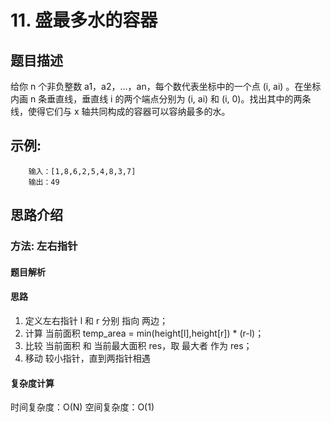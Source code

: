 # 11. 盛最多水的容器

## 题目描述

   给你 n 个非负整数 a1，a2，...，an，每个数代表坐标中的一个点 (i, ai) 。在坐标内画 n 条垂直线，垂直线 i 的两个端点分别为 (i, ai) 和 (i, 0)。找出其中的两条线，使得它们与 x 轴共同构成的容器可以容纳最多的水。

## 示例:

        输入：[1,8,6,2,5,4,8,3,7]
        输出：49

## 思路介绍

### 方法: 左右指针

#### 题目解析

#### 思路

1. 定义左右指针 l 和 r 分别 指向 两边；
2. 计算 当前面积 temp_area = min(height[l],height[r]) * (r-l)；
3. 比较 当前面积 和 当前最大面积 res，取 最大者 作为 res；
4. 移动 较小指针，直到两指针相遇
   
#### 复杂度计算

时间复杂度：O(N)
空间复杂度：O(1)

